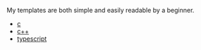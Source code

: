 My templates are both simple and easily readable by a beginner.

- [c](/template.c)
- [c++](/template.c++)
- [typescript](/typescript/)
